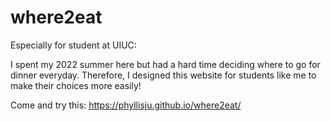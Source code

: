 # where2eat

Especially for student at UIUC:

I spent my 2022 summer here but had a hard time deciding where to go for dinner everyday. Therefore, I designed this website for students like me to make their choices more easily!

Come and try this: https://phyllisju.github.io/where2eat/
